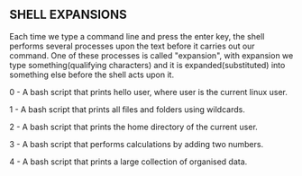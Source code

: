 SHELL EXPANSIONS
----------------

Each time we type a command line and press the enter key, the shell performs several processes upon the text before it carries out our command. One of these processes is called "expansion", with expansion we type something(qualifying characters) and it is expanded(substituted) into something else before the shell acts upon it.

0 - A bash script that prints hello user, where user is the current linux user.

1 - A bash script that prints all files and folders using wildcards.

2 - A bash script that prints the home directory of the current user.

3 - A bash script that performs calculations by adding two numbers.

4 - A bash script that prints a large collection of organised data.
